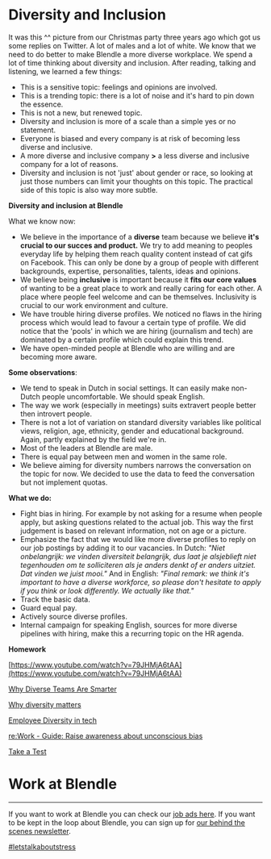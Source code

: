 # Diversity and Inclusion

It was this ^^ picture from our Christmas party three years ago which got us some replies on Twitter. A lot of males and a lot of white. We know that we need to do better to make Blendle a more diverse workplace. We spend a lot of time thinking about diversity and inclusion. After reading, talking and listening, we learned a few things:

- This is a sensitive topic: feelings and opinions are involved.
- This is a trending topic: there is a lot of noise and it's hard to pin down the essence.
- This is not a new, but renewed topic.
- Diversity and inclusion is more of a scale than a simple yes or no statement.
- Everyone is biased and every company is at risk of becoming less diverse and inclusive.
- A more diverse and inclusive company **>** a less diverse and inclusive company for a lot of reasons.
- Diversity and inclusion is not 'just' about gender or race, so looking at just those numbers can limit your thoughts on this topic. The practical side of this topic is also way more subtle.

**Diversity and inclusion at Blendle**

What we know now:

- We believe in the importance of a **diverse** team because we believe **it's crucial to our succes and product.** We try to add meaning to peoples everyday life by helping them reach quality content instead of cat gifs on Facebook. This can only be done by a group of people with different backgrounds, expertise, personalities, talents, ideas and opinions.
- We believe being **inclusive** is important because it **fits our core values** of wanting to be a great place to work and really caring for each other. A place where people feel welcome and can be themselves. Inclusivity is crucial to our work environment and culture.
- We have trouble hiring diverse profiles. We noticed no flaws in the hiring process which would lead to favour a certain type of profile. We did notice that the 'pools' in which we are hiring (journalism and tech) are dominated by a certain profile which could explain this trend.
- We have open-minded people at Blendle who are willing and are becoming more aware.

**Some observations**:

- We tend to speak in Dutch in social settings. It can easily make non-Dutch people uncomfortable. We should speak English.
- The way we work (especially in meetings) suits extravert people better then introvert people.
- There is not a lot of variation on standard diversity variables like political views, religion, age, ethnicity, gender and educational background. Again, partly explained by the field we're in.
- Most of the leaders at Blendle are male.
- There is equal pay between men and women in the same role.
- We believe aiming for diversity numbers narrows the conversation on the topic for now. We decided to use the data to feed the conversation but not implement quotas.

**What we do:**

- Fight bias in hiring. For example by not asking for a resume when people apply, but asking questions related to the actual job. This way the first judgement is based on relevant information, not on age or a picture.
- Emphasize the fact that we would like more diverse profiles to reply on our job postings by adding it to our vacancies. In Dutch: *"Niet onbelangrijk: we vinden diversiteit belangrijk, dus laat je alsjeblieft niet tegenhouden om te solliciteren als je anders denkt of er anders uitziet. Dat vinden we juist mooi."* And in English: *"Final remark: we think it's important to have a diverse workforce, so please don't hesitate to apply if you think or look differently. We actually like that."*
- Track the basic data.
- Guard equal pay.
- Actively source diverse profiles.
- Internal campaign for speaking English, sources for more diverse pipelines with hiring, make this a recurring topic on the HR agenda.

**Homework**

[https://www.youtube.com/watch?v=79JHMjA6tAA](https://www.youtube.com/watch?v=79JHMjA6tAA)

[Why Diverse Teams Are Smarter](https://hbr.org/2016/11/why-diverse-teams-are-smarter?referral=00563)

[Why diversity matters](https://www.mckinsey.com/business-functions/organization/our-insights/why-diversity-matters)

[Employee Diversity in tech](https://docs.google.com/spreadsheets/d/1e5jevLJTK9Aayob2msk4Ss9qIMCqfris4m_m0kXO-7s/edit#gid=1925490147)

[re:Work - Guide: Raise awareness about unconscious bias](https://rework.withgoogle.com/guides/unbiasing-raise-awareness/steps/give-your-own-unbiasing-workshop/)

[Take a Test](https://implicit.harvard.edu/implicit/takeatest.html)

# Work at Blendle

---

If you want to work at Blendle you can check our [job ads here](https://blendle.homerun.co/). If you want to be kept in the loop about Blendle, you can sign up for [our behind the scenes newsletter](https://blendle.homerun.co/yes-keep-me-posted/tr/apply?token=8092d4128c306003d97dd3821bad06f2).

[#letstalkaboutstress](#letstalkaboutstress%2047faf19b22974bfe816c665aebf38027.md)